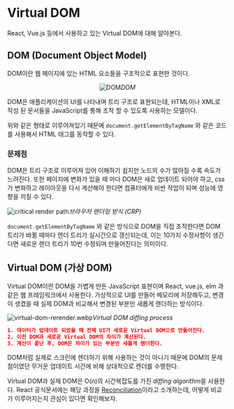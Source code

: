 # Virtual DOM

React, Vue.js 등에서 사용하고 있는 Virtual DOM에 대해 알아본다.

## DOM (Document Object Model)

DOM이란 웹 페이지에 있는 HTML 요소들을 구조적으로 표현한 것이다.

<div align="center">

![DOM](/images/Web/Virtual_DOM/DOM.gif)_DOM_

</div>

DOM은 애플리케이션의 UI를 나타내며 트리 구조로 표현되는데, HTML이나 XML로 작성 된 문서들을 JavaScript를 통해 조작 할 수 있도록 사용하는 모델이다.

위와 같은 형태로 이루어져있기 때문에 `document.getElementByTagName` 와 같은 코드를 사용해서 HTML 태그를 동작할 수 있다.

### 문제점

DOM은 트리 구조로 이루어져 있어 이해하기 쉽지만 노드의 수가 많아질 수록 속도가 느려진다. 또한 페이지에 변화가 있을 때 마다 DOM은 새로 업데이트 되어야 하고, css가 변화하고 레이아웃을 다시 계산해야 한다면 컴퓨터에게 비싼 작업이 되며 성능에 영향을 끼칠 수 있다.

![critical render path](/images/Web/Virtual_DOM/critical-render-path.png)_브라우저 렌더링 방식 (CRP)_

`document.getElementByTagName` 와 같은 방식으로 DOM을 직접 조작한다면 DOM 트리가 바뀔 때마다 렌더 트리가 실시간으로 갱신되는데, 이는 10가지 수정사항이 생긴다면 새로운 렌더 트리가 10번 수정되며 만들어진다는 의미이다.

## Virtual DOM (가상 DOM)

Virtual DOM이란 DOM을 가볍게 만든 JavaScript 표현이며 React, vue.js, elm 과 같은 웹 프레임워크에서 사용한다. 가상적으로 UI를 만들어 메모리에 저장해두고, 변경이 생겼을 때 실제 DOM과 비교해서 변경된 부분만 새롭게 렌더하는 방식이다.

![virtual-dom-rerender.webp](/images/Web/Virtual_DOM/virtual-dom-rerender.webp)_Virtual DOM diffing process_

```JSON
1. 데이터가 업데이트 되었을 때 전체 UI가 새로운 Virtual DOM으로 만들어진다.
2. 이전 DOM과 새로운 Virtual DOM의 차이가 계산된다.
3. 계산이 끝난 후, DOM은 차이가 있는 부분만 새롭게 렌더한다.
```

DOM처럼 실제로 스크린에 렌더하기 위해 사용하는 것이 아니기 때문에 DOM의 문제점이였던 무거운 업데이트 시간에 비해 상대적으로 렌더를 수행한다.

Virtual DOM과 실제 DOM은 O(n)의 시간복잡도를 가진 *diffing algorithm*을 사용한다. React 공식문서에는 해당 과정을 [Reconciliation](https://ko.reactjs.org/docs/reconciliation.html)이라고 소개하는데, 어떻게 비교가 이루어지는지 관심이 있다면 확인해보자.

